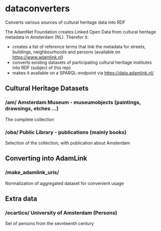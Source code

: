 # dataconverters
Converts various sources of cultural heritage data into RDF

The AdamNet Foundation creates Linked Open Data from cultural heritage metadata in Amsterdam (NL). Therefor it:
- creates a list of reference terms that link the metadata for streets, buildings, neighbourhoods and persons (available on https://www.adamlink.nl)
- converts existing datasets of participating cultural heritage institutes into RDF (subject of this rep)
- makes it available on a SPARQL-endpoint via https://data.adamlink.nl/

## Cultural Heritage Datasets

### /am/ Amsterdam Museum - museumobjects (paintings, drawsings, etches ...)
The complete collection

### /oba/ Public Library - publications (mainly books)
Selection of the collection, with publication about Amsterdam

## Converting into AdamLink

### /make_adamlink_uris/ 
Normalization of aggregated dataset for convenient usage

## Extra data

### /ecartico/ University of Amsterdam (Persons)
Set of persons from the sevnteenth century
